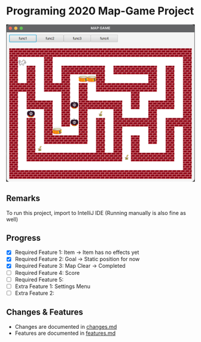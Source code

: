 # Programing 2020 Map-Game Project

![main-screen](img/main-screen.png)

## Remarks
To run this project, import to IntelliJ IDE (Running manually is also fine as well)

## Progress
- [x] Required Feature 1: Item -> Item has no effects yet
- [x] Required Feature 2: Goal -> Static position for now
- [x] Required Feature 3: Map Clear -> Completed
- [ ] Required Feature 4: Score
- [ ] Required Feature 5: 
- [ ] Extra Feature 1: Settings Menu
- [ ] Extra Feature 2:

## Changes & Features
- Changes are documented in [changes.md](changes.md)
- Features are documented in [features.md](features.md)
